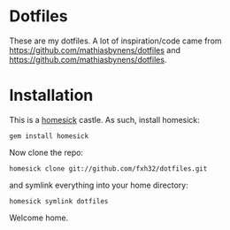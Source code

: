 # Dotfiles

These are my dotfiles. A lot of inspiration/code came from https://github.com/mathiasbynens/dotfiles and https://github.com/mathiasbynens/dotfiles.

# Installation

This is a [homesick](https://github.com/technicalpickles/homesick) castle. As such, install homesick:

	gem install homesick

Now clone the repo:

	homesick clone git://github.com/fxh32/dotfiles.git

and symlink everything into your home directory:

	homesick symlink dotfiles

Welcome home.
